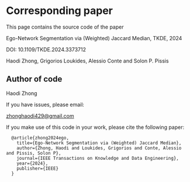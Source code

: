 # Corresponding paper
This page contains the source code of the paper

Ego-Network Segmentation via (Weighted) Jaccard Median, TKDE, 2024

DOI: 10.1109/TKDE.2024.3373712

Haodi Zhong, Grigorios Loukides, Alessio Conte and Solon P. Pissis

## Author of code

Haodi Zhong

If you have issues, please email:

zhonghaodi429@gmail.com


If you make use of this code in your work, please cite the following paper:

      @article{zhong2024ego,
        title={Ego-Network Segmentation via (Weighted) Jaccard Median},
        author={Zhong, Haodi and Loukides, Grigorios and Conte, Alessio and Pissis, Solon P},
        journal={IEEE Transactions on Knowledge and Data Engineering},
        year={2024},
        publisher={IEEE}
      }
